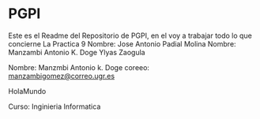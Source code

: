 # PGPI
Este es el Readme del Repositorio de PGPI, en el voy a trabajar todo lo que concierne La Practica 9 
Nombre: Jose Antonio Padial Molina
Nombre: Manzambi Antonio K. Doge
Ylyas Zaogula

Nombre: Manzmbi Antonio k. Doge 
coreeo: manzambigomez@correo.ugr.es

HolaMundo


Curso: Inginieria Informatica

